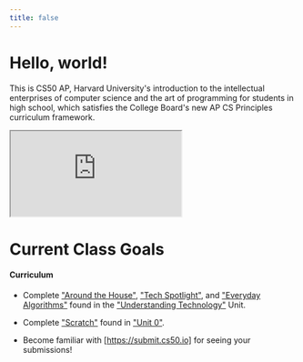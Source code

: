 ```yaml
---
title: false
---
```


# Hello, world!

This is CS50 AP, Harvard University's introduction to the intellectual enterprises of computer science and the art of programming for students in high school, which satisfies the College Board's new AP CS Principles curriculum framework.

<iframe src="https://www.youtube.com/embed/tZxLMIk_SaY?playlist=GAB6Gm7pTTA"></iframe>

# Current Class Goals

#### Curriculum
* Complete ["Around the House"](https://docs.cs50.net/2019/ap/problems/house/house.htm), ["Tech Spotlight"](https://docs.cs50.net/2019/ap/problems/tech/tech.html), and ["Everyday Algorithms"](https://docs.cs50.net/2019/ap/problems/algorithms/algorithms.html) found in the ["Understanding Technology"](../curriculum/understanding_technology/) Unit.

+ Complete ["Scratch"](https://docs.cs50.net/2019/ap/problems/scratch/scratch.html) found in ["Unit 0"](../curriculum/0/).

+ Become familiar with [https://submit.cs50.io] for seeing your submissions!
